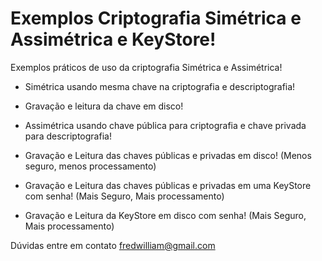 # Exemplos Criptografia Simétrica e Assimétrica e KeyStore!

Exemplos práticos de uso da criptografia Simétrica e Assimétrica!

* Simétrica usando mesma chave na criptografia e descriptografia!
* Gravação e leitura da chave em disco!

* Assimétrica usando chave pública para criptografia e chave privada para descriptografia!
* Gravação e Leitura das chaves públicas e privadas em disco! (Menos seguro, menos processamento)
* Gravação e Leitura das chaves públicas e privadas em uma KeyStore com senha! (Mais Seguro, Mais processamento)
* Gravação e Leitura da KeyStore em disco com senha! (Mais Seguro, Mais processamento)

Dúvidas entre em contato fredwilliam@gmail.com
